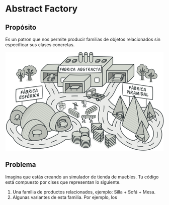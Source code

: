 # Abstract Factory

## Propósito
Es un patron que nos permite producir familias de objetos relacionados sin especificar sus clases concretas.

<p>
  <img src='./images/base.png' alt='Simple base' />
</p>

## Problema

Imagina que estás creando un simulador de tienda de muebles. Tu código está compuesto por clses que representan lo siguiente. 
  1.  Una familia de productos relacionados, ejemplo: Silla + Sofá + Mesa.
  2.  Algunas variantes de esta familia. Por ejemplo, los 